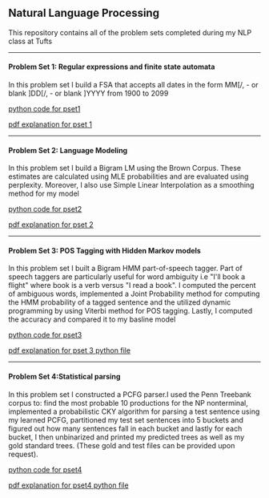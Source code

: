 ## Natural Language Processing 
This repository contains all of the problem sets completed during my NLP class at Tufts

---

#### Problem Set 1: Regular expressions and finite state automata 
In this problem set I build a FSA that accepts all dates in the form MM[/, - or blank ]DD[/, - or blank ]YYYY from 1900 to 2099
  
[python code for pset1](https://github.com/mmoya01/Natural-Language-Processing/blob/master/pset1/pset1_code.py)
 
[pdf explanation for pset 1](https://github.com/mmoya01/Natural-Language-Processing/blob/master/pset1/WriteUpSolution.pdf)
 
 ---
#### Problem Set 2: Language Modeling  
In this problem set I build a Bigram LM using the Brown Corpus. These estimates are calculated using MLE probabilities and are evaluated using perplexity. Moreover, I also use Simple Linear Interpolation as a smoothing method for my model
 
[python code for pset2](https://github.com/mmoya01/Natural-Language-Processing/blob/master/pset2/pset2_code.py)
 
[pdf explanation for pset 2](https://github.com/mmoya01/Natural-Language-Processing/blob/master/pset2/WriteUpSolution.pdf)
 
 ---
#### Problem Set 3: POS Tagging with Hidden Markov models 
In this problem set I built a Bigram HMM part-of-speech tagger. Part of speech taggers are particularly useful for word ambiguity i.e "I'll book a flight" where book is a verb versus "I read a book". I computed the percent of ambiguous words, implemented a Joint Probability method for computing the HMM probability of a tagged sentence and the utilized dynamic programming by using Viterbi method for POS tagging. Lastly, I computed the accuracy and compared it to my basline model

[python code for pset3](https://github.com/mmoya01/Natural-Language-Processing/blob/master/pset3/pset3_code.py)

[pdf explanation for pset 3 python file](https://github.com/mmoya01/Natural-Language-Processing/blob/master/pset3/WriteUpSolution.pdf)

---
#### Problem Set 4:Statistical parsing 
In this problem set I constructed a PCFG parser.I used the Penn Treebank corpus to: find the most probable 10 productions for the NP nonterminal, implemented a probabilistic CKY algorithm for parsing a test sentence using my learned PCFG, partitioned my test set sentences into 5 buckets and figured out how many sentences fall in each bucket and lastly for each bucket, I then unbinarized and printed my predicted trees as well as my gold standard trees. (These gold and test files can be provided upon request).

[python code for pset4](https://github.com/mmoya01/Natural-Language-Processing/blob/master/pset4/pset4_code.py)

[pdf explanation for pset4 python file](https://github.com/mmoya01/Natural-Language-Processing/blob/master/pset4/WriteUpSolution.pdf)
